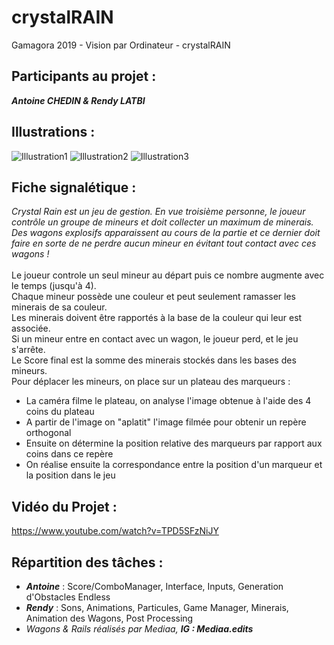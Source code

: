 # crystalRAIN
Gamagora 2019 - Vision par Ordinateur - crystalRAIN

## Participants au projet : 
***Antoine CHEDIN & Rendy LATBI***

## Illustrations  : 
![Illustration1](Assets/Images/Preview1.png)
![Illustration2](Assets/Images/Preview2.png)
![Illustration3](Assets/Images/Preview3.png)

## Fiche signalétique :
*Crystal Rain est un jeu de gestion. En vue troisième personne, le joueur contrôle un groupe de mineurs et doit collecter un maximum de minerais. Des wagons explosifs apparaissent au cours de la partie et ce dernier doit faire en sorte de ne perdre aucun mineur en évitant tout contact avec ces wagons !*<br><br>
Le joueur controle un seul mineur au départ puis ce nombre augmente avec le temps (jusqu'à 4).<br>
Chaque mineur possède une couleur et peut seulement ramasser les minerais de sa couleur.<br>
Les minerais doivent être rapportés à la base de la couleur qui leur est associée.<br>
Si un mineur entre en contact avec un wagon, le joueur perd, et le jeu s'arrête.<br>
Le Score final est la somme des minerais stockés dans les bases des mineurs.<br>
Pour déplacer les mineurs, on place sur un plateau des marqueurs :
- La caméra filme le plateau, on analyse l'image obtenue à l'aide des 4 coins du plateau
- A partir de l'image on "aplatit" l'image filmée pour obtenir un repère orthogonal
- Ensuite on détermine la position relative des marqueurs par rapport aux coins dans ce repère
- On réalise ensuite la correspondance entre la position d'un marqueur et la position dans le jeu

## Vidéo du Projet :
https://www.youtube.com/watch?v=TPD5SFzNiJY

## Répartition des tâches :
- ***Antoine*** : Score/ComboManager, Interface, Inputs, Generation d'Obstacles Endless
- ***Rendy*** : Sons, Animations, Particules, Game Manager, Minerais, Animation des Wagons, Post Processing
- *Wagons & Rails réalisés par Mediaa, **IG : Mediaa.edits***
